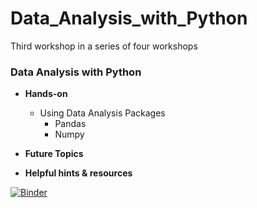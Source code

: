 # Data_Analysis_with_Python
Third workshop in a series of four workshops

### Data Analysis with Python

* **Hands-on**
  * Using Data Analysis Packages
    * Pandas
    * Numpy<br>

* **Future Topics**<br>

* **Helpful hints & resources**


[![Binder](https://mybinder.org/badge_logo.svg)](https://mybinder.org/v2/gh/ken7gh/Data_Analysis_with_Python.git/master)
